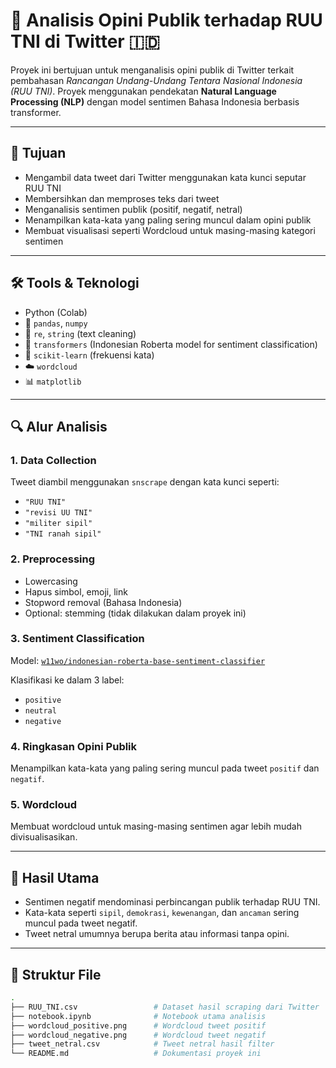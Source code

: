 # 🧠 Analisis Opini Publik terhadap RUU TNI di Twitter 🇮🇩

Proyek ini bertujuan untuk menganalisis opini publik di Twitter terkait pembahasan *Rancangan Undang-Undang Tentara Nasional Indonesia (RUU TNI)*. Proyek menggunakan pendekatan **Natural Language Processing (NLP)** dengan model sentimen Bahasa Indonesia berbasis transformer.

---

## 📌 Tujuan
- Mengambil data tweet dari Twitter menggunakan kata kunci seputar RUU TNI
- Membersihkan dan memproses teks dari tweet
- Menganalisis sentimen publik (positif, negatif, netral)
- Menampilkan kata-kata yang paling sering muncul dalam opini publik
- Membuat visualisasi seperti Wordcloud untuk masing-masing kategori sentimen

---

## 🛠️ Tools & Teknologi
- Python (Colab)
- 🐍 `pandas`, `numpy`
- 🧹 `re`, `string` (text cleaning)
- 🤗 `transformers` (Indonesian Roberta model for sentiment classification)
- 🧾 `scikit-learn` (frekuensi kata)
- ☁️ `wordcloud`
- 📊 `matplotlib`

---

## 🔍 Alur Analisis

### 1. Data Collection
Tweet diambil menggunakan `snscrape` dengan kata kunci seperti:
- `"RUU TNI"`
- `"revisi UU TNI"`
- `"militer sipil"`
- `"TNI ranah sipil"`

### 2. Preprocessing
- Lowercasing
- Hapus simbol, emoji, link
- Stopword removal (Bahasa Indonesia)
- Optional: stemming (tidak dilakukan dalam proyek ini)

### 3. Sentiment Classification
Model: [`w11wo/indonesian-roberta-base-sentiment-classifier`](https://huggingface.co/w11wo/indonesian-roberta-base-sentiment-classifier)

Klasifikasi ke dalam 3 label:
- `positive`
- `neutral`
- `negative`

### 4. Ringkasan Opini Publik
Menampilkan kata-kata yang paling sering muncul pada tweet `positif` dan `negatif`.

### 5. Wordcloud
Membuat wordcloud untuk masing-masing sentimen agar lebih mudah divisualisasikan.

---

## 📌 Hasil Utama

- Sentimen negatif mendominasi perbincangan publik terhadap RUU TNI.
- Kata-kata seperti `sipil`, `demokrasi`, `kewenangan`, dan `ancaman` sering muncul pada tweet negatif.
- Tweet netral umumnya berupa berita atau informasi tanpa opini.

---

## 📁 Struktur File

```bash
.
├── RUU_TNI.csv                 # Dataset hasil scraping dari Twitter
├── notebook.ipynb              # Notebook utama analisis
├── wordcloud_positive.png      # Wordcloud tweet positif
├── wordcloud_negative.png      # Wordcloud tweet negatif
├── tweet_netral.csv            # Tweet netral hasil filter
└── README.md                   # Dokumentasi proyek ini
